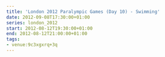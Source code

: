 ```yaml
---
title: 'London 2012 Paralympic Games (Day 10) - Swimming'
date: 2012-09-08T17:30:00+01:00
series: london_2012
start: 2012-08-12T19:30:00+01:00
end: 2012-08-12T21:00:00+01:00
tags:
- venue:9c3xgxrq+3q
---
```

